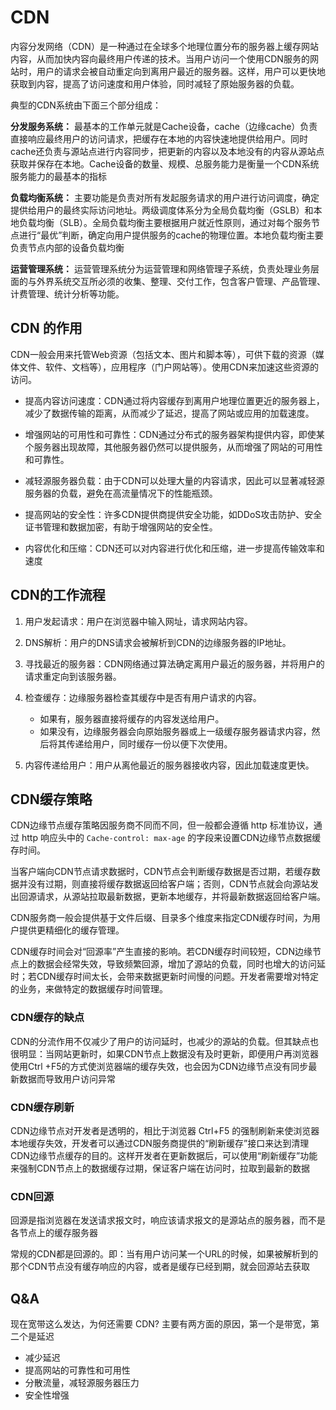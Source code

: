 # CDN

内容分发网络（CDN）是一种通过在全球多个地理位置分布的服务器上缓存网站内容，从而加快内容向最终用户传递的技术。当用户访问一个使用CDN服务的网站时，用户的请求会被自动重定向到离用户最近的服务器。这样，用户可以更快地获取到内容，提高了访问速度和用户体验，同时减轻了原始服务器的负载。

典型的CDN系统由下面三个部分组成：

**分发服务系统：** 最基本的工作单元就是Cache设备，cache（边缘cache）负责直接响应最终用户的访问请求，把缓存在本地的内容快速地提供给用户。同时cache还负责与源站点进行内容同步，把更新的内容以及本地没有的内容从源站点获取并保存在本地。Cache设备的数量、规模、总服务能力是衡量一个CDN系统服务能力的最基本的指标

**负载均衡系统：** 主要功能是负责对所有发起服务请求的用户进行访问调度，确定提供给用户的最终实际访问地址。两级调度体系分为全局负载均衡（GSLB）和本地负载均衡（SLB）。全局负载均衡主要根据用户就近性原则，通过对每个服务节点进行“最优”判断，确定向用户提供服务的cache的物理位置。本地负载均衡主要负责节点内部的设备负载均衡

**运营管理系统：** 运营管理系统分为运营管理和网络管理子系统，负责处理业务层面的与外界系统交互所必须的收集、整理、交付工作，包含客户管理、产品管理、计费管理、统计分析等功能。

## CDN 的作用

CDN一般会用来托管Web资源（包括文本、图片和脚本等），可供下载的资源（媒体文件、软件、文档等），应用程序（门户网站等）。使用CDN来加速这些资源的访问。

- 提高内容访问速度：CDN通过将内容缓存到离用户地理位置更近的服务器上，减少了数据传输的距离，从而减少了延迟，提高了网站或应用的加载速度。

- 增强网站的可用性和可靠性：CDN通过分布式的服务器架构提供内容，即使某个服务器出现故障，其他服务器仍然可以提供服务，从而增强了网站的可用性和可靠性。

- 减轻源服务器负载：由于CDN可以处理大量的内容请求，因此可以显著减轻源服务器的负载，避免在高流量情况下的性能瓶颈。

- 提高网站的安全性：许多CDN提供商提供安全功能，如DDoS攻击防护、安全证书管理和数据加密，有助于增强网站的安全性。

- 内容优化和压缩：CDN还可以对内容进行优化和压缩，进一步提高传输效率和速度
 
## CDN的工作流程

1. 用户发起请求：用户在浏览器中输入网址，请求网站内容。

2. DNS解析：用户的DNS请求会被解析到CDN的边缘服务器的IP地址。

3. 寻找最近的服务器：CDN网络通过算法确定离用户最近的服务器，并将用户的请求重定向到该服务器。

4. 检查缓存：边缘服务器检查其缓存中是否有用户请求的内容。
   - 如果有，服务器直接将缓存的内容发送给用户。  
   - 如果没有，边缘服务器会向原始服务器或上一级缓存服务器请求内容，然后将其传递给用户，同时缓存一份以便下次使用。

5. 内容传递给用户：用户从离他最近的服务器接收内容，因此加载速度更快。

## CDN缓存策略

CDN边缘节点缓存策略因服务商不同而不同，但一般都会遵循 http 标准协议，通过 http 响应头中的 `Cache-control: max-age` 的字段来设置CDN边缘节点数据缓存时间。

当客户端向CDN节点请求数据时，CDN节点会判断缓存数据是否过期，若缓存数据并没有过期，则直接将缓存数据返回给客户端；否则，CDN节点就会向源站发出回源请求，从源站拉取最新数据，更新本地缓存，并将最新数据返回给客户端。

CDN服务商一般会提供基于文件后缀、目录多个维度来指定CDN缓存时间，为用户提供更精细化的缓存管理。

CDN缓存时间会对“回源率”产生直接的影响。若CDN缓存时间较短，CDN边缘节点上的数据会经常失效，导致频繁回源，增加了源站的负载，同时也增大的访问延时；若CDN缓存时间太长，会带来数据更新时间慢的问题。开发者需要增对特定的业务，来做特定的数据缓存时间管理。

### CDN缓存的缺点

CDN的分流作用不仅减少了用户的访问延时，也减少的源站的负载。但其缺点也很明显：当网站更新时，如果CDN节点上数据没有及时更新，即便用户再浏览器使用Ctrl +F5的方式使浏览器端的缓存失效，也会因为CDN边缘节点没有同步最新数据而导致用户访问异常

### CDN缓存刷新

CDN边缘节点对开发者是透明的，相比于浏览器 Ctrl+F5 的强制刷新来使浏览器本地缓存失效，开发者可以通过CDN服务商提供的“刷新缓存”接口来达到清理CDN边缘节点缓存的目的。这样开发者在更新数据后，可以使用“刷新缓存”功能来强制CDN节点上的数据缓存过期，保证客户端在访问时，拉取到最新的数据

### CDN回源

回源是指浏览器在发送请求报文时，响应该请求报文的是源站点的服务器，而不是各节点上的缓存服务器

常规的CDN都是回源的。即：当有用户访问某一个URL的时候，如果被解析到的那个CDN节点没有缓存响应的内容，或者是缓存已经到期，就会回源站去获取

## Q&A
  
现在宽带这么发达，为何还需要 CDN? 主要有两方面的原因，第一个是带宽，第二个是延迟

- 减少延迟  
- 提高网站的可靠性和可用性  
- 分散流量，减轻源服务器压力  
- 安全性增强


